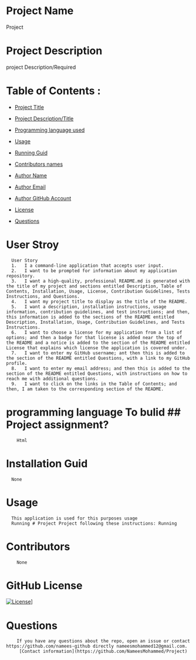 
  # Project Name
  Project
  # Project Description
        
  project Description/Required
        
  # Table of Contents :

        
  *  [Project Title](#title)     
  *  [Project Description/Title](#Description)
  
  *  [Programming language used](#Lang)
  *  [Usage](#use)
  *  [Running Guid](#run)
  *  [Contributors names](#Contribution)
  *  [Author Name](#Author)
  *  [Author Email](#AuthorE)
  *  [Author GitHub Account](#AuthorG)
  * [License](#license)
  * [Questions](#Author)
        

  # User Stroy
      User Story
      1.   I a command-line application that accepts user input.
      2.   I want to be prompted for information about my application repository.
      3.   I want a high-quality, professional README.md is generated with the title of my project and sections entitled Description, Table of Contents, Installation, Usage, License, Contribution Guidelines, Tests Instructions, and Questions.
      4.   I want my project title to display as the title of the README.
      5.   I want a description, installation instructions, usage information, contribution guidelines, and test instructions; and then, this information is added to the sections of the README entitled Description, Installation, Usage, Contribution Guidelines, and Tests Instructions.
      6.   I want to choose a license for my application from a list of options; and then a badge for that license is added near the top of the README and a notice is added to the section of the README entitled License that explains which license the application is covered under.  
      7.   I want to enter my GitHub username; ant then this is added to the section of the README entitled Questions, with a link to my GitHub profile.
      8.   I want to enter my email address; and then this is added to the section of the README entitled Questions, with instructions on how to reach me with additional questions.
      9.   I want to click on the links in the Table of Contents; and then, I am taken to the corresponding section of the README.
        
        

  # programming language To bulid ## Project  assignment?
        Html

  # Installation Guid 
      None

  # Usage
        
      This application is used for this purposes usage
      Running # Project Project following these instructions: Running


  # Contributors
        None
        
  # GitHub License
  [![License](https://img.shields.io/badge/License-MIT%202.0-blue.svg)](https://opensource.org/licenses/MIT)]


        
        
  # Questions
        
        If you have any questions about the repo, open an issue or contact https://github.com/namees-github directly nameesmohammed12@gmail.com.
         [Contact information](https://github.com/NameesMohammed/Project)
        
        
        